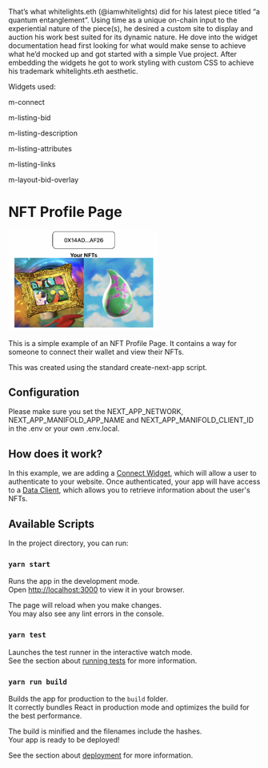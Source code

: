 That’s what whitelights.eth (@iamwhitelights) did for his latest piece titled “a quantum entanglement”. Using time as a unique on-chain input to the experiential nature of the piece(s), he desired a custom site to display and auction his work best suited for its dynamic nature. He dove into the widget documentation head first looking for what would make sense to achieve what he’d mocked up and got started with a simple Vue project. After embedding the widgets he got to work styling with custom CSS to achieve his trademark whitelights.eth aesthetic.

Widgets used:

m-connect

m-listing-bid

m-listing-description

m-listing-attributes

m-listing-links

m-layout-bid-overlay

# NFT Profile Page

<img src="screenshot.png" width="300" />

This is a simple example of an NFT Profile Page. It contains a way for someone to connect their wallet and view their NFTs.

This was created using the standard create-next-app script.

## Configuration
Please make sure you set the NEXT_APP_NETWORK, NEXT_APP_MANIFOLD_APP_NAME and NEXT_APP_MANIFOLD_CLIENT_ID in the .env or your own .env.local.

## How does it work?
In this example, we are adding a [Connect Widget](https://docs.manifold.xyz/v/manifold-for-developers/resources/widgets/connect-widget), which will allow a user to authenticate to your website.  Once authenticated, your app will have access to a [Data Client](https://docs.manifold.xyz/v/manifold-for-developers/resources/widgets/connect-widget/data-client), which allows you to retrieve information about the user's NFTs.

## Available Scripts

In the project directory, you can run:

### `yarn start`

Runs the app in the development mode.\
Open [http://localhost:3000](http://localhost:3000) to view it in your browser.

The page will reload when you make changes.\
You may also see any lint errors in the console.

### `yarn test`

Launches the test runner in the interactive watch mode.\
See the section about [running tests](https://facebook.github.io/create-react-app/docs/running-tests) for more information.

### `yarn run build`

Builds the app for production to the `build` folder.\
It correctly bundles React in production mode and optimizes the build for the best performance.

The build is minified and the filenames include the hashes.\
Your app is ready to be deployed!

See the section about [deployment](https://facebook.github.io/create-react-app/docs/deployment) for more information.

